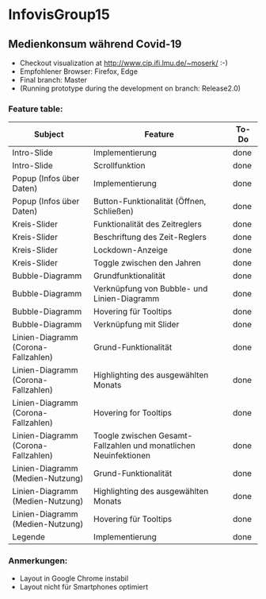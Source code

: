 # InfovisGroup15
## Medienkonsum während Covid-19

* Checkout visualization at http://www.cip.ifi.lmu.de/~moserk/ :-)
* Empfohlener Browser: Firefox, Edge
* Final branch: Master
* (Running prototype during the development on branch: Release2.0)


### Feature table:
| **Subject**|**Feature**|**To-Do**|
|-----------|----------|------------|
|Intro-Slide|Implementierung|done|
|Intro-Slide|Scrollfunktion|done|
|Popup (Infos über Daten)|Implementierung|done|
|Popup (Infos über Daten)|Button-Funktionalität (Öffnen, Schließen)|done|
|Kreis-Slider|Funktionalität des Zeitreglers|done|
|Kreis-Slider|Beschriftung des Zeit-Reglers|done|
|Kreis-Slider|Lockdown-Anzeige|done|
|Kreis-Slider|Toggle zwischen den Jahren|done|
|Bubble-Diagramm|Grundfunktionalität|done|
|Bubble-Diagramm|Verknüpfung von Bubble- und Linien-Diagramm|done|
|Bubble-Diagramm|Hovering für Tooltips|done|
|Bubble-Diagramm|Verknüpfung mit Slider|done|
|Linien-Diagramm (Corona-Fallzahlen)|Grund-Funktionalität|done|
|Linien-Diagramm (Corona-Fallzahlen)|Highlighting des ausgewählten Monats|done|
|Linien-Diagramm (Corona-Fallzahlen)|Hovering for Tooltips|done|
|Linien-Diagramm (Corona-Fallzahlen)|Toogle zwischen Gesamt-Fallzahlen und monatlichen Neuinfektionen|done|
|Linien-Diagramm (Medien-Nutzung)|Grund-Funktionalität|done|
|Linien-Diagramm (Medien-Nutzung)|Highlighting des ausgewählten Monats|done|
|Linien-Diagramm (Medien-Nutzung)|Hovering für Tooltips|done|
|Legende|Implementierung|done|

### Anmerkungen:
* Layout in Google Chrome instabil
* Layout nicht für Smartphones optimiert

